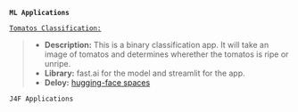 
**`ML Applications`**

[`Tomatos Classification:`](https://ripe-or-unripe-tomatos-classification.streamlit.app/) 
> - **Description:** This is a binary classification app. It will take an image of tomatos and determines wherether the tomatos is ripe or unripe.
> - **Library:** fast.ai for the model and streamlit for the app.
> - **Deloy:** [hugging-face spaces](https://huggingface.co/spaces/andtr-2021/ripe-tomato-or-unrip-tomato?logs=container)


`J4F Applications`
